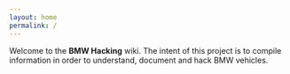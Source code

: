 ```yaml
---
layout: home
permalink: /
---
```


Welcome to the **BMW Hacking** wiki. The intent of this project is to compile information in order to understand, document and hack BMW vehicles.
